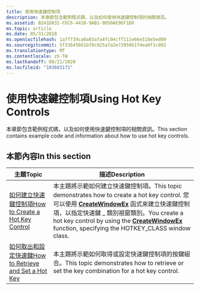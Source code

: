 ```yaml
---
title: 使用快速鍵控制項
description: 本章節包含範例程式碼，以及如何使用快速鍵控制項的相關資訊。
ms.assetid: B241D032-FDC6-4410-9AB1-9D50AE96F1D0
ms.topic: article
ms.date: 05/31/2018
ms.openlocfilehash: 1a7f739ca0a03afa4fc94cff111e66e518e5ed09
ms.sourcegitcommit: 5f33645661bf8c825a7a2e73950b1f4ea0f1cd82
ms.translationtype: MT
ms.contentlocale: zh-TW
ms.lasthandoff: 08/21/2020
ms.locfileid: "103683171"
---
```

# <a name="using-hot-key-controls"></a><span data-ttu-id="74b65-103">使用快速鍵控制項</span><span class="sxs-lookup"><span data-stu-id="74b65-103">Using Hot Key Controls</span></span>

<span data-ttu-id="74b65-104">本章節包含範例程式碼，以及如何使用快速鍵控制項的相關資訊。</span><span class="sxs-lookup"><span data-stu-id="74b65-104">This section contains example code and information about how to use hot key controls.</span></span>

## <a name="in-this-section"></a><span data-ttu-id="74b65-105">本節內容</span><span class="sxs-lookup"><span data-stu-id="74b65-105">In this section</span></span>



| <span data-ttu-id="74b65-106">主題</span><span class="sxs-lookup"><span data-stu-id="74b65-106">Topic</span></span>                                                                           | <span data-ttu-id="74b65-107">描述</span><span class="sxs-lookup"><span data-stu-id="74b65-107">Description</span></span>                                                                                                                                                                                                    |
|---------------------------------------------------------------------------------|----------------------------------------------------------------------------------------------------------------------------------------------------------------------------------------------------------------|
| [<span data-ttu-id="74b65-108">如何建立快速鍵控制項</span><span class="sxs-lookup"><span data-stu-id="74b65-108">How to Create a Hot Key Control</span></span>](create-a-hot-key-control.md)<br/>      | <span data-ttu-id="74b65-109">本主題將示範如何建立快速鍵控制項。</span><span class="sxs-lookup"><span data-stu-id="74b65-109">This topic demonstrates how to create a hot key control.</span></span> <span data-ttu-id="74b65-110">您可以使用 [**CreateWindowEx**](/windows/desktop/api/winuser/nf-winuser-createwindowexa) 函式來建立快速鍵控制項，以指定快速鍵 \_ 類別視窗類別。</span><span class="sxs-lookup"><span data-stu-id="74b65-110">You create a hot key control by using the [**CreateWindowEx**](/windows/desktop/api/winuser/nf-winuser-createwindowexa) function, specifying the HOTKEY\_CLASS window class.</span></span><br/> |
| [<span data-ttu-id="74b65-111">如何取出和設定快速鍵</span><span class="sxs-lookup"><span data-stu-id="74b65-111">How to Retrieve and Set a Hot Key</span></span>](-retrieve-and-set-a-hot-key.md)<br/> | <span data-ttu-id="74b65-112">本主題將示範如何取得或設定快速鍵控制項的按鍵組合。</span><span class="sxs-lookup"><span data-stu-id="74b65-112">This topic demonstrates how to retrieve or set the key combination for a hot key control.</span></span> <br/>                                                                                                          |



 

 

